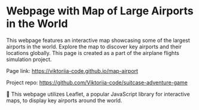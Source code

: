 # Webpage with Map of Large Airports in the World

This webpage features an interactive map showcasing some of the largest airports in the world. Explore the map to discover key airports and their locations globally.
This page is created as a part of the airplane flights simulation project.

Page link: https://viktoriia-code.github.io/map-airport

Project repo: https://github.com/Viktoriia-code/suitcase-adventure-game

:pushpin: This webpage utilizes Leaflet, a popular JavaScript library for interactive maps, to display key airports around the world.
